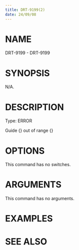 ```yaml
---
title: DRT-9199(2)
date: 24/09/08
---
```


# NAME

DRT-9199 - DRT-9199

# SYNOPSIS

N/A.

# DESCRIPTION

Type: ERROR

Guide {} out of range {}

# OPTIONS

This command has no switches.

# ARGUMENTS

This command has no arguments.

# EXAMPLES

# SEE ALSO
